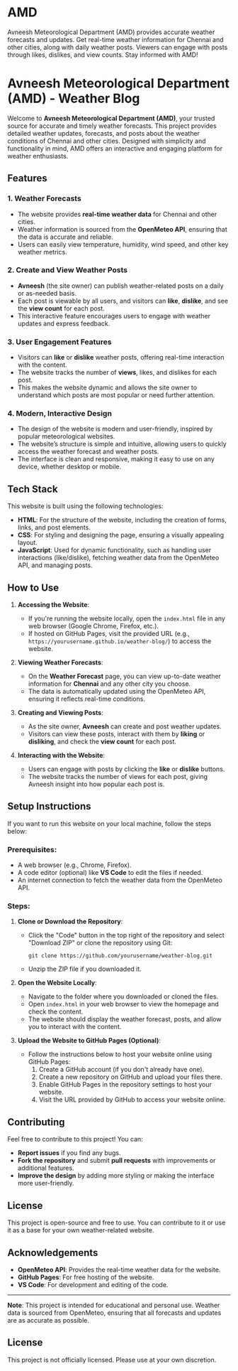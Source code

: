 # AMD
Avneesh Meteorological Department (AMD) provides accurate weather forecasts and updates. Get real-time weather information for Chennai and other cities, along with daily weather posts. Viewers can engage with posts through likes, dislikes, and view counts. Stay informed with AMD!

# Avneesh Meteorological Department (AMD) - Weather Blog

Welcome to **Avneesh Meteorological Department (AMD)**, your trusted source for accurate and timely weather forecasts. This project provides detailed weather updates, forecasts, and posts about the weather conditions of Chennai and other cities. Designed with simplicity and functionality in mind, AMD offers an interactive and engaging platform for weather enthusiasts.

## Features

### 1. **Weather Forecasts**
   - The website provides **real-time weather data** for Chennai and other cities.
   - Weather information is sourced from the **OpenMeteo API**, ensuring that the data is accurate and reliable.
   - Users can easily view temperature, humidity, wind speed, and other key weather metrics.

### 2. **Create and View Weather Posts**
   - **Avneesh** (the site owner) can publish weather-related posts on a daily or as-needed basis.
   - Each post is viewable by all users, and visitors can **like**, **dislike**, and see the **view count** for each post.
   - This interactive feature encourages users to engage with weather updates and express feedback.

### 3. **User Engagement Features**
   - Visitors can **like** or **dislike** weather posts, offering real-time interaction with the content.
   - The website tracks the number of **views**, likes, and dislikes for each post.
   - This makes the website dynamic and allows the site owner to understand which posts are most popular or need further attention.

### 4. **Modern, Interactive Design**
   - The design of the website is modern and user-friendly, inspired by popular meteorological websites.
   - The website’s structure is simple and intuitive, allowing users to quickly access the weather forecast and weather posts.
   - The interface is clean and responsive, making it easy to use on any device, whether desktop or mobile.

## Tech Stack

This website is built using the following technologies:

- **HTML**: For the structure of the website, including the creation of forms, links, and post elements.
- **CSS**: For styling and designing the page, ensuring a visually appealing layout.
- **JavaScript**: Used for dynamic functionality, such as handling user interactions (like/dislike), fetching weather data from the OpenMeteo API, and managing posts.

## How to Use

1. **Accessing the Website**:
   - If you're running the website locally, open the `index.html` file in any web browser (Google Chrome, Firefox, etc.).
   - If hosted on GitHub Pages, visit the provided URL (e.g., `https://yourusername.github.io/weather-blog/`) to access the website.

2. **Viewing Weather Forecasts**:
   - On the **Weather Forecast** page, you can view up-to-date weather information for **Chennai** and any other city you choose.
   - The data is automatically updated using the OpenMeteo API, ensuring it reflects real-time conditions.

3. **Creating and Viewing Posts**:
   - As the site owner, **Avneesh** can create and post weather updates.
   - Visitors can view these posts, interact with them by **liking** or **disliking**, and check the **view count** for each post.
   
4. **Interacting with the Website**:
   - Users can engage with posts by clicking the **like** or **dislike** buttons.
   - The website tracks the number of views for each post, giving Avneesh insight into how popular each post is.

## Setup Instructions

If you want to run this website on your local machine, follow the steps below:

### Prerequisites:
- A web browser (e.g., Chrome, Firefox).
- A code editor (optional) like **VS Code** to edit the files if needed.
- An internet connection to fetch the weather data from the OpenMeteo API.

### Steps:
1. **Clone or Download the Repository**:
   - Click the "Code" button in the top right of the repository and select "Download ZIP" or clone the repository using Git:
     ```
     git clone https://github.com/yourusername/weather-blog.git
     ```
   - Unzip the ZIP file if you downloaded it.

2. **Open the Website Locally**:
   - Navigate to the folder where you downloaded or cloned the files.
   - Open `index.html` in your web browser to view the homepage and check the content.
   - The website should display the weather forecast, posts, and allow you to interact with the content.

3. **Upload the Website to GitHub Pages (Optional)**:
   - Follow the instructions below to host your website online using GitHub Pages:
     1. Create a GitHub account (if you don't already have one).
     2. Create a new repository on GitHub and upload your files there.
     3. Enable GitHub Pages in the repository settings to host your website.
     4. Visit the URL provided by GitHub to access your website online.

## Contributing

Feel free to contribute to this project! You can:
- **Report issues** if you find any bugs.
- **Fork the repository** and submit **pull requests** with improvements or additional features.
- **Improve the design** by adding more styling or making the interface more user-friendly.

## License

This project is open-source and free to use. You can contribute to it or use it as a base for your own weather-related website.

## Acknowledgements

- **OpenMeteo API**: Provides the real-time weather data for the website.
- **GitHub Pages**: For free hosting of the website.
- **VS Code**: For development and editing of the code.

---

**Note**: This project is intended for educational and personal use. Weather data is sourced from OpenMeteo, ensuring that all forecasts and updates are as accurate as possible.

## License

This project is not officially licensed. Please use at your own discretion.

